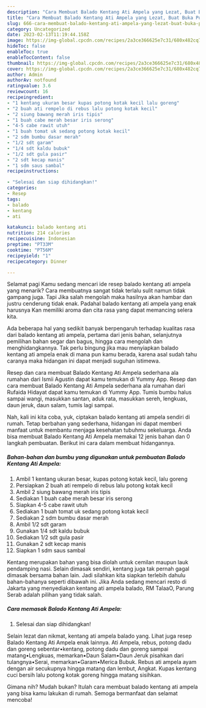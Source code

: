 ```yaml
---
description: "Cara Membuat Balado Kentang Ati Ampela yang Lezat, Buat Buka Puasa}"
title: "Cara Membuat Balado Kentang Ati Ampela yang Lezat, Buat Buka Puasa}"
slug: 666-cara-membuat-balado-kentang-ati-ampela-yang-lezat-buat-buka-puasa
category: Uncategorized
date: 2023-02-13T11:19:44.158Z
image: https://img-global.cpcdn.com/recipes/2a3ce366625e7c31/680x482cq70/balado-kentang-ati-ampela-foto-resep-utama.jpg
hideToc: false
enableToc: true
enableTocContent: false
thumbnail: https://img-global.cpcdn.com/recipes/2a3ce366625e7c31/680x482cq70/balado-kentang-ati-ampela-foto-resep-utama.jpg
cover: https://img-global.cpcdn.com/recipes/2a3ce366625e7c31/680x482cq70/balado-kentang-ati-ampela-foto-resep-utama.jpg
author: Admin
authorAv: notfound
ratingvalue: 3.6
reviewcount: 16
recipeingredient:
- "1 kentang ukuran besar kupas potong kotak kecil lalu goreng"
- "2 buah ati rempelo di rebus lalu potong kotak kecil"
- "2 siung bawang merah iris tipis"
- "1 buah cabe merah besar iris serong"
- "4-5 cabe rawit utuh"
- "1 buah tomat uk sedang potong kotak kecil"
- "2 sdm bumbu dasar merah"
- "1/2 sdt garam"
- "1/4 sdt kaldu bubuk"
- "1/2 sdt gula pasir"
- "2 sdt kecap manis"
- "1 sdm saus sambal"
recipeinstructions:

- "Selesai dan siap dihidangkan!"
categories:
- Resep
tags:
- balado
- kentang
- ati

katakunci: balado kentang ati 
nutrition: 214 calories
recipecuisine: Indonesian
preptime: "PT33M"
cooktime: "PT56M"
recipeyield: "1"
recipecategory: Dinner

---
```



Selamat pagi Kamu sedang mencari ide resep balado kentang ati ampela yang menarik? Cara membuatnya sangat tidak terlalu sulit namun tidak gampang juga. Tapi Jika salah mengolah maka hasilnya akan hambar dan justru cenderung tidak enak. Padahal balado kentang ati ampela yang enak harusnya Kan memiliki aroma dan cita rasa yang dapat memancing selera kita.


Ada beberapa hal yang sedikit banyak berpengaruh terhadap kualitas rasa dari balado kentang ati ampela, pertama dari jenis bahan, selanjutnya pemilihan bahan segar dan bagus, hingga cara mengolah dan menghidangkannya. Tak perlu bingung jika mau menyiapkan balado kentang ati ampela enak di mana pun kamu berada, karena asal sudah tahu caranya maka hidangan ini dapat menjadi suguhan istimewa.

Resep dan cara membuat Balado Kentang Ati Ampela sederhana ala rumahan dari Ismii Agustin dapat kamu temukan di Yummy App. Resep dan cara membuat Balado Kentang Ati Ampela sederhana ala rumahan dari Rufaida Hidayat dapat kamu temukan di Yummy App. Tumis bumbu halus sampai wangi, masukkan santan, aduk rata, masukkan sereh, lengkuas, daun jeruk, daun salam, tumis lagi sampai.


Nah, kali ini kita coba, yuk, ciptakan balado kentang ati ampela sendiri di rumah. Tetap berbahan yang sederhana, hidangan ini dapat memberi manfaat untuk membantu menjaga kesehatan tubuhmu sekeluarga. Anda bisa membuat Balado Kentang Ati Ampela memakai 12 jenis bahan dan 0 langkah pembuatan. Berikut ini cara dalam membuat hidangannya.

<!--inarticleads1-->

##### Bahan-bahan dan bumbu yang digunakan untuk pembuatan Balado Kentang Ati Ampela:

1. Ambil 1 kentang ukuran besar, kupas potong kotak kecil, lalu goreng
1. Persiapkan 2 buah ati rempelo di rebus lalu potong kotak kecil
1. Ambil 2 siung bawang merah iris tipis
1. Sediakan 1 buah cabe merah besar iris serong
1. Siapkan 4-5 cabe rawit utuh
1. Sediakan 1 buah tomat uk sedang potong kotak kecil
1. Sediakan 2 sdm bumbu dasar merah
1. Ambil 1/2 sdt garam
1. Gunakan 1/4 sdt kaldu bubuk
1. Sediakan 1/2 sdt gula pasir
1. Gunakan 2 sdt kecap manis
1. Siapkan 1 sdm saus sambal


Kentang merupakan bahan yang bisa diolah untuk cemilan maupun lauk pendamping nasi. Selain dimasak sendiri, kentang juga tak pernah gagal dimasak bersama bahan lain. Jadi silahkan kita siapkan terlebih dahulu bahan-bahanya seperti dibawah ini. Jika Anda sedang mencari resto di Jakarta yang menyediakan kentang ati ampela balado, RM TalaaO, Parung Serab adalah pilihan yang tidak salah. 

<!--inarticleads2-->

##### Cara memasak Balado Kentang Ati Ampela:


1. Selesai dan siap dihidangkan!

Selain lezat dan nikmat, kentang ati ampela balado yang. Lihat juga resep Balado Kentang Ati Ampela enak lainnya. Ati Ampela, rebus, potong dadu dan goreng sebentar•kentang, potong dadu dan goreng sampai matang•Lengkuas, memarkan•Daun Salam•Daun Jeruk pisahkan dari tulangnya•Serai, memarkan•Garam•Merica Bubuk. Rebus ati ampela ayam dengan air secukupnya hingga matang dan lembut, Angkat. Kupas kentang cuci bersih lalu potong kotak goreng hingga matang sisihkan. 

Gimana nih? Mudah bukan? Itulah cara membuat balado kentang ati ampela yang bisa kamu lakukan di rumah. Semoga bermanfaat dan selamat mencoba!
